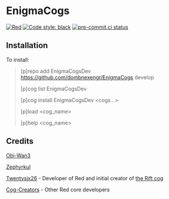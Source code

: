 # EnigmaCogs

[![Red](https://img.shields.io/badge/Red-DiscordBot-red.svg)](https://github.com/Cog-Creators/Red-DiscordBot/tree/V3/develop)
[![Code style: black](https://img.shields.io/badge/code%20style-black-000000.svg)](https://github.com/ambv/black)
[![pre-commit.ci status](https://results.pre-commit.ci/badge/github/Zephyrkul/FluffyCogs/master.svg)](https://results.pre-commit.ci/latest/github/Zephyrkul/FluffyCogs/master)



## Installation

To install:

> [p]repo add EnigmaCogsDev https://github.com/dombnexengr/EnigmaCogs develop
> 
> [p]cog list EnigmaCogsDev
> 
> [p]cog install EnigmaCogsDev <cogs...>
> 
> [p]load <cog_name>
> 
> [p]help <cog_name>


## Credits
[Obi-Wan3](https://github.com/Obi-Wan3/OB13-Cogs/tree/main/botaccess)

[Zephyrkul](https://github.com/Zephyrkul)

[Twentysix26](https://github.com/Twentysix26) - Developer of Red and initial creator of [the Rift cog](https://github.com/Twentysix26/26-Cogs/blob/master/rift/)

[Cog-Creators](https://github.com/Cog-Creators) - Other Red core developers
